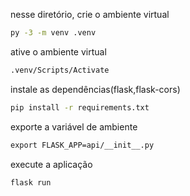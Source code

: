 nesse diretório, crie o ambiente virtual
```cmd
py -3 -m venv .venv
```

ative o ambiente virtual
```cmd
.venv/Scripts/Activate
```

instale as dependências(flask,flask-cors)
```cmd
pip install -r requirements.txt
```

exporte a variável de ambiente
```cmd
export FLASK_APP=api/__init__.py
```
execute a aplicação
```cmd
flask run
```


